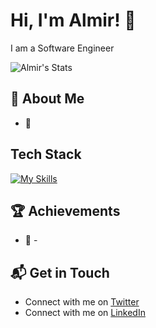 # Hi, I'm Almir! 👋

I am a Software Engineer

![Almir's Stats](https://github-readme-stats.vercel.app/api?username=khismatullin&theme=vue-dark&show_icons=true&hide_border=true&count_private=true)

## 🚀 About Me

- 🔭 

## Tech Stack
[![My Skills](https://skillicons.dev/icons?i=git,py,powershell,cs,dotnet,ts,react,redux,nodejs,postman,nginx,flutter,cpp,cmake,bash,linux,gitlab,docker)](https://skillicons.dev)

 ## 🏆 Achievements

- 🌟 - 

## 📬 Get in Touch

- Connect with me on [Twitter](https://twitter.com/khismatullin_ai)
- Connect with me on [LinkedIn](https://linkedin.com/in/almir-khismatullin-a58955a4)

